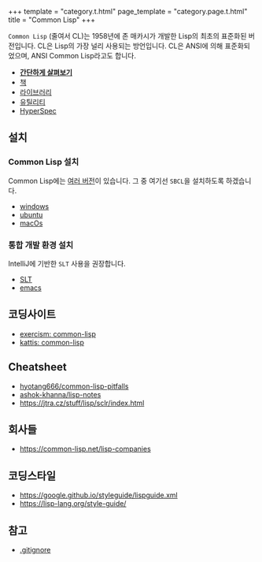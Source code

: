 +++
template = "category.t.html"
page_template = "category.page.t.html"
title = "Common Lisp"
+++

`Common Lisp`  (줄여서 CL)는 1958년에 존 매카시가 개발한 Lisp의 최초의 표준화된 버전입니다.
 CL은 Lisp의 가장 널리 사용되는 방언입니다.
 CL은 ANSI에 의해 표준화되었으며, ANSI Common Lisp라고도 합니다.

- [**간단하게 살펴보기**](https://github.com/adambard/learnxinyminutes-docs/pull/4805/commits/7d76ca2f693501ea51964b5762d91f54448c4e9f?short_path=db60d20#diff-db60d209cb5041aa48769c35930e6ccda6046e038187272790018ffdb1626b0d)
- [책](/etc/book/#common-lisp)
- [라이브러리](library)
- [유틸리티](utility)
- [HyperSpec](https://www.lispworks.com/documentation/common-lisp.html)

## 설치
### Common Lisp 설치

Common Lisp에는 [여러 버전](dialect)이 있습니다. 그 중 여기선 `SBCL`을 설치하도록 하겠습니다.

- [windows](./setup_windows)
- [ubuntu](./setup_ubuntu)
- [macOs](./setup_osx)

### 통합 개발 환경 설치

IntelliJ에 기반한 `SLT` 사용을 권장합니다.

- [SLT](./setup_slt)
- [emacs](./setup_emacs)

## 코딩사이트

- [exercism: common-lisp](https://exercism.io/tracks/common-lisp)
- [kattis: common-lisp](https://open.kattis.com/languages/lisp)

## Cheatsheet

- [hyotang666/common-lisp-pitfalls](https://github.com/hyotang666/common-lisp-pitfalls)
- [ashok-khanna/lisp-notes](https://github.com/ashok-khanna/lisp-notes)
- <https://jtra.cz/stuff/lisp/sclr/index.html>

## 회사들

- <https://common-lisp.net/lisp-companies>

## 코딩스타일

- <https://google.github.io/styleguide/lispguide.xml>
- <https://lisp-lang.org/style-guide/>

## 참고

- [.gitignore](https://github.com/github/gitignore/blob/main/CommonLisp.gitignore)